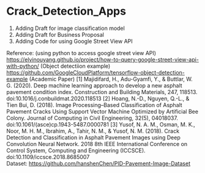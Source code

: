 # Crack_Detection_Apps
1. Adding Draft for image classification model 
2. Adding Draft for Business Proposal
3. Adding Code for using Google Street View API



Reference:
(using python to access google street view API)
https://elvinouyang.github.io/project/how-to-query-google-street-view-api-with-python/
(Object detectiion example)
https://github.com/GoogleCloudPlatform/tensorflow-object-detection-example
(Academic Paper)
[1] Majidifard, H., Adu-Gyamfi, Y., & Buttlar, W. G. (2020). Deep machine learning approach to develop a new asphalt pavement condition index. Construction and Building Materials, 247, 118513. doi:10.1016/j.conbuildmat.2020.118513 
[2] Hoang, N.-D., Nguyen, Q.-L., & Tien Bui, D. (2018). Image Processing–Based Classification of Asphalt Pavement Cracks Using Support Vector Machine Optimized by Artificial Bee Colony. Journal of Computing in Civil Engineering, 32(5), 04018037. doi:10.1061/(asce)cp.1943-5487.0000781 
[3] Yusof, N. A. M., Osman, M. K., Noor, M. H. M., Ibrahim, A., Tahir, N. M., & Yusof, N. M. (2018). Crack Detection and Classification in Asphalt Pavement Images using Deep Convolution Neural Network. 2018 8th IEEE International Conference on Control System, Computing and Engineering (ICCSCE). doi:10.1109/iccsce.2018.8685007  
Dataset:
https://github.com/hanshenChen/PID-Pavement-Image-Dataset

